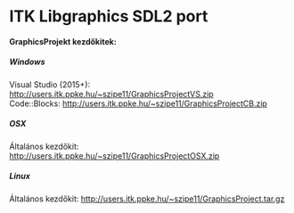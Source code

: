 # ITK Libgraphics SDL2 port

#### GraphicsProjekt kezdőkitek:

##### Windows
Visual Studio (2015+): <http://users.itk.ppke.hu/~szipe11/GraphicsProjectVS.zip>  
Code::Blocks: <http://users.itk.ppke.hu/~szipe11/GraphicsProjectCB.zip>  
  
##### OSX
Általános kezdőkit: <http://users.itk.ppke.hu/~szipe11/GraphicsProjectOSX.zip>

##### Linux
Általános kezdőkit: <http://users.itk.ppke.hu/~szipe11/GraphicsProject.tar.gz>
